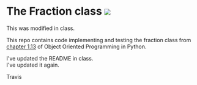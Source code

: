 # The Fraction class ![](https://api.travis-ci.org/abarker21/fraction.svg?branch=master)

This was modified in class.

This repo contains code implementing and testing the fraction class from [chapter 1.13](https://runestone.academy/runestone/books/published/pythonds/Introduction/ObjectOrientedProgramminginPythonDefiningClasses.html#a-fraction-class) of Object Oriented Programming in Python.

I've updated the README in class.  
I've updated it again.

Travis
